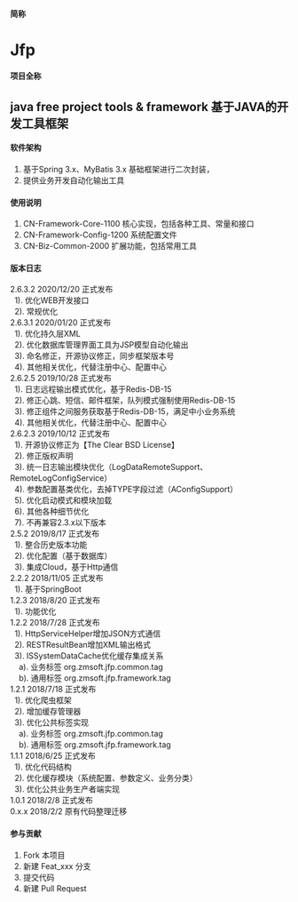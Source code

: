 #### 简称
Jfp
====== 

#### 项目全称
java free project tools & framework
基于JAVA的开发工具框架
------- 

#### 软件架构
1. 基于Spring 3.x、MyBatis 3.x 基础框架进行二次封装，
2. 提供业务开发自动化输出工具

#### 使用说明
1. CN-Framework-Core-1100       核心实现，包括各种工具、常量和接口
2. CN-Framework-Config-1200     系统配置文件
3. CN-Biz-Common-2000           扩展功能，包括常用工具

#### 版本日志
2.6.3.2  2020/12/20 正式发布 <br>
&nbsp;&nbsp;1). 优化WEB开发接口<br>
&nbsp;&nbsp;2). 常规优化<br>
2.6.3.1  2020/01/20 正式发布 <br>
&nbsp;&nbsp;1). 优化持久层XML<br>
&nbsp;&nbsp;2). 优化数据库管理界面工具为JSP模型自动化输出<br>
&nbsp;&nbsp;3). 命名修正，开源协议修正，同步框架版本号<br>
&nbsp;&nbsp;4). 其他相关优化，代替注册中心、配置中心<br>
2.6.2.5  2019/10/28 正式发布 <br>
&nbsp;&nbsp;1). 日志远程输出模式优化，基于Redis-DB-15<br>
&nbsp;&nbsp;2). 修正心跳、短信、邮件框架，队列模式强制使用Redis-DB-15<br>
&nbsp;&nbsp;3). 修正组件之间服务获取基于Redis-DB-15，满足中小业务系统<br>
&nbsp;&nbsp;4). 其他相关优化，代替注册中心、配置中心<br>
2.6.2.3  2019/10/12 正式发布 <br>
&nbsp;&nbsp;1). 开源协议修正为【The Clear BSD License】<br>
&nbsp;&nbsp;2). 修正版权声明<br>
&nbsp;&nbsp;3). 统一日志输出模块优化（LogDataRemoteSupport、RemoteLogConfigService）<br>
&nbsp;&nbsp;4). 参数配置基类优化，去掉TYPE字段过滤（AConfigSupport）<br>
&nbsp;&nbsp;5). 优化启动模式和模块加载<br>
&nbsp;&nbsp;6). 其他各种细节优化<br>
&nbsp;&nbsp;7). 不再兼容2.3.x以下版本<br>
2.5.2  2019/8/17 正式发布 <br>
&nbsp;&nbsp;1). 整合历史版本功能<br>
&nbsp;&nbsp;2). 优化配置（基于数据库）<br>
&nbsp;&nbsp;3). 集成Cloud，基于Http通信<br>
2.2.2  2018/11/05 正式发布 <br>
&nbsp;&nbsp;1). 基于SpringBoot<br>
1.2.3  2018/8/20 正式发布 <br>
&nbsp;&nbsp;1). 功能优化<br>
1.2.2  2018/7/28 正式发布 <br>
&nbsp;&nbsp;1). HttpServiceHelper增加JSON方式通信<br>
&nbsp;&nbsp;2). RESTResultBean增加XML输出格式<br>
&nbsp;&nbsp;3). ISSystemDataCache优化缓存集成关系<br>
&nbsp;&nbsp;&nbsp;&nbsp;a). 业务标签 org.zmsoft.jfp.common.tag<br>
&nbsp;&nbsp;&nbsp;&nbsp;b). 通用标签 org.zmsoft.jfp.framework.tag<br>
1.2.1  2018/7/18 正式发布 <br>
&nbsp;&nbsp;1). 优化爬虫框架<br>
&nbsp;&nbsp;2). 增加缓存管理器<br>
&nbsp;&nbsp;3). 优化公共标签实现<br>
&nbsp;&nbsp;&nbsp;&nbsp;a). 业务标签 org.zmsoft.jfp.common.tag<br>
&nbsp;&nbsp;&nbsp;&nbsp;b). 通用标签 org.zmsoft.jfp.framework.tag<br>
1.1.1  2018/6/25 正式发布 <br>
&nbsp;&nbsp;1). 优化代码结构<br>
&nbsp;&nbsp;2). 优化缓存模块（系统配置、参数定义、业务分类）<br>
&nbsp;&nbsp;3). 优化公共业务生产者端实现<br>
1.0.1  2018/2/8 正式发布 <br>
0.x.x  2018/2/2 原有代码整理迁移 

#### 参与贡献
1. Fork 本项目
2. 新建 Feat_xxx 分支
3. 提交代码
4. 新建 Pull Request
